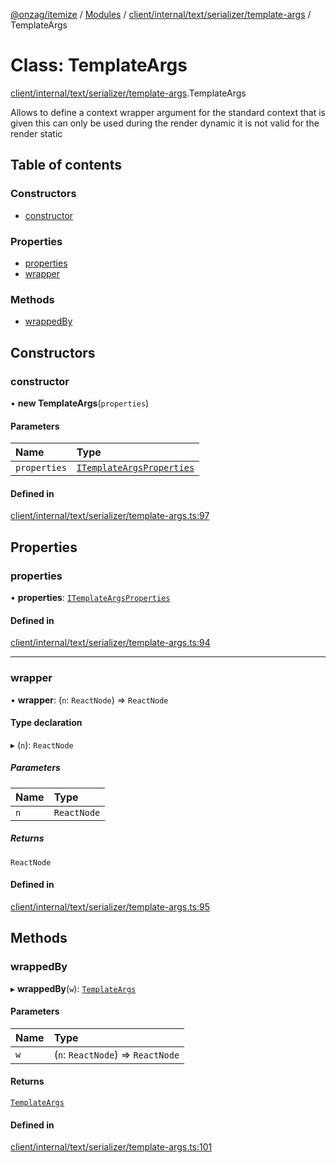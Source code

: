 [@onzag/itemize](../README.md) / [Modules](../modules.md) / [client/internal/text/serializer/template-args](../modules/client_internal_text_serializer_template_args.md) / TemplateArgs

# Class: TemplateArgs

[client/internal/text/serializer/template-args](../modules/client_internal_text_serializer_template_args.md).TemplateArgs

Allows to define a context wrapper argument for the standard context
that is given this can only be used during the render dynamic
it is not valid for the render static

## Table of contents

### Constructors

- [constructor](client_internal_text_serializer_template_args.TemplateArgs.md#constructor)

### Properties

- [properties](client_internal_text_serializer_template_args.TemplateArgs.md#properties)
- [wrapper](client_internal_text_serializer_template_args.TemplateArgs.md#wrapper)

### Methods

- [wrappedBy](client_internal_text_serializer_template_args.TemplateArgs.md#wrappedby)

## Constructors

### constructor

• **new TemplateArgs**(`properties`)

#### Parameters

| Name | Type |
| :------ | :------ |
| `properties` | [`ITemplateArgsProperties`](../interfaces/client_internal_text_serializer_template_args.ITemplateArgsProperties.md) |

#### Defined in

[client/internal/text/serializer/template-args.ts:97](https://github.com/onzag/itemize/blob/5c2808d3/client/internal/text/serializer/template-args.ts#L97)

## Properties

### properties

• **properties**: [`ITemplateArgsProperties`](../interfaces/client_internal_text_serializer_template_args.ITemplateArgsProperties.md)

#### Defined in

[client/internal/text/serializer/template-args.ts:94](https://github.com/onzag/itemize/blob/5c2808d3/client/internal/text/serializer/template-args.ts#L94)

___

### wrapper

• **wrapper**: (`n`: `ReactNode`) => `ReactNode`

#### Type declaration

▸ (`n`): `ReactNode`

##### Parameters

| Name | Type |
| :------ | :------ |
| `n` | `ReactNode` |

##### Returns

`ReactNode`

#### Defined in

[client/internal/text/serializer/template-args.ts:95](https://github.com/onzag/itemize/blob/5c2808d3/client/internal/text/serializer/template-args.ts#L95)

## Methods

### wrappedBy

▸ **wrappedBy**(`w`): [`TemplateArgs`](client_internal_text_serializer_template_args.TemplateArgs.md)

#### Parameters

| Name | Type |
| :------ | :------ |
| `w` | (`n`: `ReactNode`) => `ReactNode` |

#### Returns

[`TemplateArgs`](client_internal_text_serializer_template_args.TemplateArgs.md)

#### Defined in

[client/internal/text/serializer/template-args.ts:101](https://github.com/onzag/itemize/blob/5c2808d3/client/internal/text/serializer/template-args.ts#L101)
